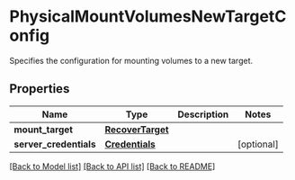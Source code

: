 # PhysicalMountVolumesNewTargetConfig

Specifies the configuration for mounting volumes to a new target.

## Properties
Name | Type | Description | Notes
------------ | ------------- | ------------- | -------------
**mount_target** | [**RecoverTarget**](RecoverTarget.md) |  | 
**server_credentials** | [**Credentials**](Credentials.md) |  | [optional] 

[[Back to Model list]](../README.md#documentation-for-models) [[Back to API list]](../README.md#documentation-for-api-endpoints) [[Back to README]](../README.md)


